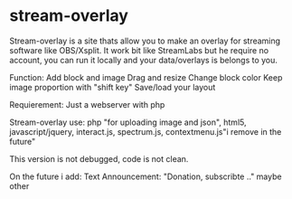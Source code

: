 # stream-overlay

Stream-overlay is a site thats allow you to make an overlay for streaming software like OBS/Xsplit. It work bit like StreamLabs but he require no account, you can run it locally and your data/overlays is belongs to you.

Function:
Add block and image
Drag and resize
Change block color
Keep image proportion with "shift key"
Save/load your layout


Requierement:
Just a webserver with php

Stream-overlay use:
php "for uploading image and json", html5, javascript/jquery, interact.js, spectrum.js, contextmenu.js"i remove in the future"


This version is not debugged, code is not clean.

On the future i add:
Text
Announcement: "Donation, subscribte .."
maybe other

